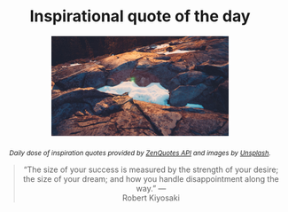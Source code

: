
<div align="center">

# Inspirational quote of the day

<img src="./data/photo.jpeg" alt="Beautiful nature photo" width="320" height="180">

<sub><i>Daily dose of inspiration quotes provided by [ZenQuotes API](https://zenquotes.io/) and images by [Unsplash](https://unsplash.com/).</i></sub>


<blockquote>&ldquo;The size of your success is measured by the strength of your desire; the size of your dream; and how you handle disappointment along the way.&rdquo; &mdash; <footer>Robert Kiyosaki</footer></blockquote>

</div>
